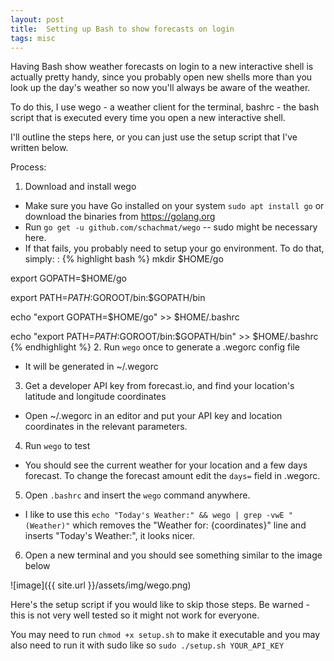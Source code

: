 ```yaml
---
layout: post
title:  Setting up Bash to show forecasts on login
tags: misc
---
```


Having Bash show weather forecasts on login to a new interactive shell is actually pretty handy, since you probably open new shells more than you look up the day's weather so now you'll always be aware of the weather.

To do this, I use wego - a weather client for the terminal, bashrc - the bash script that is executed every time you open a new interactive shell. 

I'll outline the steps here, or you can just use the setup script that I've written below.

Process:

1. Download and install wego
  - Make sure you have Go installed on your system `sudo apt install go` or download the binaries from https://golang.org
  - Run `go get -u github.com/schachmat/wego` -- sudo might be necessary here.
  - If that fails, you probably need to setup your go environment. To do that, simply: 
  : {% highlight bash %}
mkdir $HOME/go

export GOPATH=$HOME/go

export PATH=$PATH:$GOROOT/bin:$GOPATH/bin

echo "export GOPATH=$HOME/go" >> $HOME/.bashrc

echo "export PATH=$PATH:$GOROOT/bin:$GOPATH/bin" >> $HOME/.bashrc
{% endhighlight %}
2. Run `wego` once to generate a .wegorc config file
  - It will be generated in ~/.wegorc
3. Get a developer API key from forecast.io, and find your location's latitude and longitude coordinates
  - Open ~/.wegorc in an editor and put your API key and location coordinates in the relevant parameters.
4. Run `wego` to test
  - You should see the current weather for your location and a few days forecast.  To change the forecast amount edit the `days=` field in .wegorc.
5. Open `.bashrc` and insert the `wego` command anywhere.
  - I like to use this `echo "Today's Weather:" && wego | grep -vwE "(Weather)"` which removes the "Weather for: {coordinates}" line and inserts "Today's Weather:", it looks nicer.
6. Open a new terminal and you should see something similar to the image below

![image]({{ site.url }}/assets/img/wego.png)


Here's the setup script if you would like to skip those steps. Be warned - this is not very well tested so it might not work for everyone.

You may need to run `chmod +x setup.sh` to make it executable and you may also need to run it with sudo like so `sudo ./setup.sh YOUR_API_KEY`

<script src="https://gist.github.com/alec-chan/13c3b16d394152c0e9d864d42cd65cef.js"></script>
